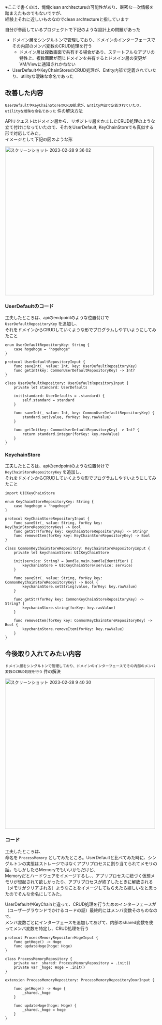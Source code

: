 ※ここで書くのは、俺俺clean architectureの可能性があり、厳密な一次情報を踏まえたものでもないですが、<br>
経験上それに近しいものなのでclean archtectureと指しています

自分が参画しているプロジェクトで下記のような設計上の問題があった

- ドメイン層をシングルトンで管理しており、ドメインのインターフェースでその内部のメンバ変数のCRUD処理を行う
  - ドメイン層は複数画面で共有する場合があり、ステートフルなアプリの特性上、複数画面が同じドメインを共有するとドメイン層の変更がVM/Viewに通知されかねない
- UserDefaultやKeyChainStoreのCRUD処理が、Entity内部で定義されていたり、utilityな曖昧な命名であった

## 改善した内容

`UserDefaultやKeyChainStoreのCRUD処理が、Entity内部で定義されていたり、utilityな曖昧な命名であった` 件の解決方法

APIリクエストはドメイン層から、リポジトリ層をかましたCRUD処理のような立て付けになっていたので、それをUserDefault, KeyChainStoreでも真似する形で対応してみた。<br>
イメージとして下記の図のような形

<img width="491" alt="スクリーンショット 2023-02-28 9 36 02" src="https://user-images.githubusercontent.com/16571394/221721666-e19f8f42-9b9a-4aeb-8c72-6b5977aad0e7.png">


### UserDefaultのコード

工夫したところは、apiのendpointのような位置付けで `UserDefaultRepositoryKey` を追加し、<br>それをドメインからCRUDしていくような形でプログラムしやすいようにしてみたこと

```
enum UserDefaultRepositoryKey: String {
    case hogehoge = "hogehoge"
}

protocol UserDefaultRepositoryInput {
    func saveInt(_ value: Int, key: UserDefaultRepositoryKey)
    func getInt(key: CommonUserDefaultRepositoryKey) -> Int?
}

class UserDefaultRepository: UserDefaultRepositoryInput {
    private let standard: UserDefaults
    
    init(standard: UserDefaults = .standard) {
        self.standard = standard
    }
    
    func saveInt(_ value: Int, key: CommonUserDefaultRepositoryKey) {
        standard.set(value, forKey: key.rawValue)
    }
    
    func getInt(key: CommonUserDefaultRepositoryKey) -> Int? {
        return standard.integer(forKey: key.rawValue)
    }
}
```

### KeychainStore

工夫したところは、apiのendpointのような位置付けで `KeyChainStoreRepositoryKey` を追加し、<br>それをドメインからCRUDしていくような形でプログラムしやすいようにしてみたこと

```
import UICKeyChainStore

enum KeyChainStoreRepositoryKey: String {
    case hogehoge = "hogehoge"
}

protocol KeyChainStoreRepositoryInput {
    func saveStr(_ value: String, forKey key: KeyChainStoreRepositoryKey) -> Bool
    func getStr(forKey key: KeyChainStoreRepositoryKey) -> String?
    func removeItem(forKey key: KeyChainStoreRepositoryKey) -> Bool
}

class CommonKeyChainStoreRepository: KeyChainStoreRepositoryInput {
    private let keychaninStore: UICKeyChainStore
    
    init(service: String? = Bundle.main.bundleIdentifier) {
        keychaninStore = UICKeyChainStore(service: service)
    }
    
    func saveStr(_ value: String, forKey key: CommonKeyChainStoreRepositoryKey) -> Bool {
        keychaninStore.setString(value, forKey: key.rawValue)
    }
    
    func getStr(forKey key: CommonKeyChainStoreRepositoryKey) -> String? {
        keychaninStore.string(forKey: key.rawValue)
    }
    
    func removeItem(forKey key: CommonKeyChainStoreRepositoryKey) -> Bool {
        keychaninStore.removeItem(forKey: key.rawValue)
    }
}
```

## 今後取り入れてみたい内容

`ドメイン層をシングルトンで管理しており、ドメインのインターフェースでその内部のメンバ変数のCRUD処理を行う` 件の解決

<img width="496" alt="スクリーンショット 2023-02-28 9 40 30" src="https://user-images.githubusercontent.com/16571394/221722241-472ccd9a-5494-48eb-bf40-1327761c22d3.png">

### コード

工夫したところは、<br>
命名を `ProcessMemory` としてみたところ。UserDefaultと比べてみた時に、シングルトンの実態はストレージではなくアプリプロセスに割り当てられてメモリの話。もしかしたらMemoryでもいいかもだけど、
<br>Memoryだとハードウェアをイメージするし、、アプリプロセスに紐づく仮想メモリが想起されて欲しかったり、アプリプロセスが終了したときに解放される（メモリがクリアされる）ようなことをイメージしてもらえたら嬉しいなと思ったのでそんな命名にしてみた。

UserDefaultやKeyChainと違って、CRUD処理を行うためのインターフェースが（ユーザーグラウンドでかけるコードの話）最終的にはメンバ変数そのものなので、<br>
メンバ変数ごとにインターフェースを追加してあげて、内部のshared変数を使ってメンバ変数を特定し、CRUD処理を行う

```
protocol ProcessMemoryRepositorrHogeInput {
    func getHoge() -> Hoge
    func updateHoge(hoge: Hoge)
}

class ProcessMemoryRepository {
    private var _shared: ProcessMemoryRepository = .init() 
    private var _hoge: Hoge = .init()
}

extension ProcessMemoryRepository: ProcessMemoryRepositoryDoorInput {

    func getHoge() -> Hoge {
        _shared._hoge
    }

    func updateHoge(hoge: Hoge) {
        _shared._hoge = hoge
    }
}
```

